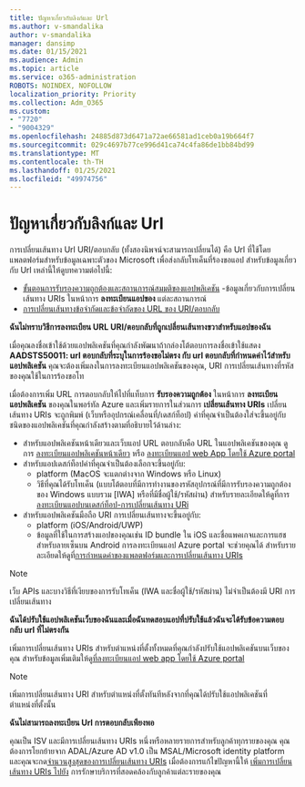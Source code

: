 ```yaml
---
title: ปัญหาเกี่ยวกับลิงก์และ Url
ms.author: v-smandalika
author: v-smandalika
manager: dansimp
ms.date: 01/15/2021
ms.audience: Admin
ms.topic: article
ms.service: o365-administration
ROBOTS: NOINDEX, NOFOLLOW
localization_priority: Priority
ms.collection: Adm_O365
ms.custom:
- "7720"
- "9004329"
ms.openlocfilehash: 24885d873d6471a72ae66581ad1ceb0a19b664f7
ms.sourcegitcommit: 029c4697b77ce996d41ca74c4fa86de1bb84bd99
ms.translationtype: MT
ms.contentlocale: th-TH
ms.lasthandoff: 01/25/2021
ms.locfileid: "49974756"
---
```

# <a name="issues-with-links-and-urls"></a>ปัญหาเกี่ยวกับลิงก์และ Url

การเปลี่ยนเส้นทาง Url URI/ตอบกลับ (ทั้งสองนิพจน์จะสามารถเปลี่ยนได้) คือ Url ที่ใช้โดยแพลตฟอร์มสำหรับข้อมูลเฉพาะตัวของ Microsoft เพื่อส่งกลับโทเค็นที่ร้องขอแอป สำหรับข้อมูลเกี่ยวกับ Url เหล่านี้ให้ดูบทความต่อไปนี้:

- [ขั้นตอนการรับรองความถูกต้องและสถานการณ์สมมติของแอปพลิเคชัน](https://docs.microsoft.com/azure/active-directory/develop/authentication-flows-app-scenarios) -ข้อมูลเกี่ยวกับการเปลี่ยนเส้นทาง URIs ในหน้าการ **ลงทะเบียนแอปของ** แต่ละสถานการณ์
- [การเปลี่ยนเส้นทางข้อจำกัดและข้อจำกัดของ URL ของ URI/ตอบกลับ](https://docs.microsoft.com/azure/active-directory/develop/reply-url)

**ฉันไม่ทราบวิธีการลงทะเบียน URL URI/ตอบกลับที่ถูกเปลี่ยนเส้นทางขวาสำหรับแอปของฉัน**

เมื่อคุณลงชื่อเข้าใช้ด้วยแอปพลิเคชันที่คุณกำลังพัฒนาถ้ากล่องโต้ตอบการลงชื่อเข้าใช้แสดง **AADSTS50011: url ตอบกลับที่ระบุในการร้องขอไม่ตรง <your app ID> กับ url ตอบกลับที่กำหนดค่าไว้สำหรับแอปพลิเคชัน** คุณจะต้องเพิ่มลงในการลงทะเบียนแอปพลิเคชันของคุณ, URI การเปลี่ยนเส้นทางที่รหัสของคุณใช้ในการร้องขอโท

เมื่อต้องการเพิ่ม URL การตอบกลับให้ไปที่แท็บการ **รับรองความถูกต้อง** ในหน้าการ **ลงทะเบียนแอปพลิเคชัน** ของคุณในพอร์ทัล Azure และเพิ่มรายการในส่วนการ **เปลี่ยนเส้นทาง URIs** เปลี่ยนเส้นทาง URIs จะถูกพิมพ์ (เว็บหรืออุปกรณ์เคลื่อนที่/เดสก์ท็อป) ค่าที่คุณจำเป็นต้องใส่จะขึ้นอยู่กับชนิดของแอปพลิเคชันที่คุณกำลังสร้างตามที่อธิบายไว้ด้านล่าง:

- สำหรับแอปพลิเคชันหน้าเดียวและเว็บแอป URL ตอบกลับคือ URL ในแอปพลิเคชันของคุณ ดูการ [ลงทะเบียนแอปพลิเคชันหน้าเดียว](https://docs.microsoft.com/azure/active-directory/develop/scenario-spa-app-registration#register-a-redirect-uri) หรือ [ลงทะเบียนแอป web App โดยใช้ Azure portal](https://docs.microsoft.com/azure/active-directory/develop/scenario-web-app-sign-user-app-registration?tabs=aspnetcore#register-an-app-using-azure-portal)
- สำหรับแอปเดสก์ท็อปค่าที่คุณจำเป็นต้องเลือกจะขึ้นอยู่กับ:
    - platform (MacOS จะแตกต่างจาก Windows หรือ Linux)
    - วิธีที่คุณได้รับโทเค็น (แบบโต้ตอบที่มีการทำงานของรหัสอุปกรณ์ที่มีการรับรองความถูกต้องของ Windows แบบรวม [IWA] หรือที่มีชื่อผู้ใช้/รหัสผ่าน)
    สำหรับรายละเอียดให้ดูที่การ [ลงทะเบียนแอปบนเดสก์ท็อป-การเปลี่ยนเส้นทาง URi](https://docs.microsoft.com/azure/active-directory/develop/scenario-desktop-app-registration#redirect-uris)
- สำหรับแอปพลิเคชันมือถือ URI การเปลี่ยนเส้นทางจะขึ้นอยู่กับ:
    - platform (iOS/Android/UWP)
    - ข้อมูลที่ใช้ในการสร้างแอปของคุณเช่น ID bundle ใน iOS และชื่อแพคเกจและการแฮชสำหรับลายเซ็นบน Android การลงทะเบียนแอป Azure portal จะช่วยคุณได้ สำหรับรายละเอียดให้ดูที่[การกำหนดค่าของแพลตฟอร์มและการเปลี่ยนเส้นทาง URIs](https://docs.microsoft.com/azure/active-directory/develop/scenario-mobile-app-registration#platform-configuration-and-redirect-uris)

> [!NOTE]
> เว็บ APIs และบางวิธีที่เงียบของการรับโทเค็น (IWA และชื่อผู้ใช้/รหัสผ่าน) ไม่จำเป็นต้องมี URI การเปลี่ยนเส้นทาง

**ฉันได้ปรับใช้แอปพลิเคชันเว็บของฉันและเมื่อฉันทดสอบแอปที่ปรับใช้แล้วฉันจะได้รับข้อความตอบกลับ url ที่ไม่ตรงกัน**

เพิ่มการเปลี่ยนเส้นทาง URIs สำหรับตำแหน่งที่ตั้งทั้งหมดที่คุณกำลังปรับใช้แอปพลิเคชันบนเว็บของคุณ สำหรับข้อมูลเพิ่มเติมให้ดู[ที่ลงทะเบียนแอป web app โดยใช้ Azure portal](https://docs.microsoft.com/azure/active-directory/develop/scenario-web-app-sign-user-app-registration)

> [!NOTE]
> เพิ่มการเปลี่ยนเส้นทาง URI สำหรับตำแหน่งที่ตั้งทันทีหลังจากที่คุณได้ปรับใช้แอปพลิเคชันที่ตำแหน่งที่ตั้งนั้น

**ฉันไม่สามารถลงทะเบียน Url การตอบกลับเพียงพอ**

คุณเป็น ISV และมีการเปลี่ยนเส้นทาง URIs หนึ่งหรือหลายรายการสำหรับลูกค้าทุกรายของคุณ คุณต้องการโยกย้ายจาก ADAL/Azure AD v1.0 เป็น MSAL/Microsoft identity platform และคุณจะกด[จำนวนสูงสุดของการเปลี่ยนเส้นทาง URIs](https://docs.microsoft.com/azure/active-directory/develop/reply-url#maximum-number-of-redirect-uris) เมื่อต้องการแก้ไขปัญหานี้ให้ [เพิ่มการเปลี่ยนเส้นทาง URIs ไปยัง](https://docs.microsoft.com/azure/active-directory/develop/reply-url#add-redirect-uris-to-service-principals) การรักษาบริการที่สอดคล้องกับลูกค้าแต่ละรายของคุณ
